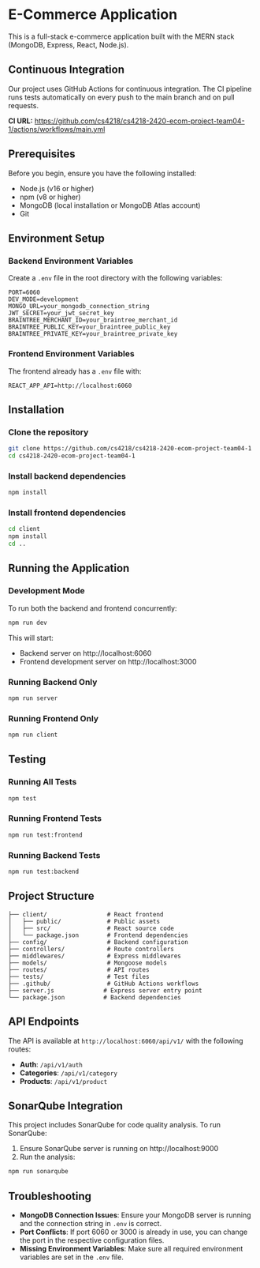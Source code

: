 # E-Commerce Application

This is a full-stack e-commerce application built with the MERN stack (MongoDB, Express, React, Node.js).

## Continuous Integration

Our project uses GitHub Actions for continuous integration. The CI pipeline runs tests automatically on every push to the main branch and on pull requests.

**CI URL:** https://github.com/cs4218/cs4218-2420-ecom-project-team04-1/actions/workflows/main.yml

## Prerequisites

Before you begin, ensure you have the following installed:

- Node.js (v16 or higher)
- npm (v8 or higher)
- MongoDB (local installation or MongoDB Atlas account)
- Git

## Environment Setup

### Backend Environment Variables

Create a `.env` file in the root directory with the following variables:

```
PORT=6060
DEV_MODE=development
MONGO_URL=your_mongodb_connection_string
JWT_SECRET=your_jwt_secret_key
BRAINTREE_MERCHANT_ID=your_braintree_merchant_id
BRAINTREE_PUBLIC_KEY=your_braintree_public_key
BRAINTREE_PRIVATE_KEY=your_braintree_private_key
```

### Frontend Environment Variables

The frontend already has a `.env` file with:

```
REACT_APP_API=http://localhost:6060
```

## Installation

### Clone the repository

```bash
git clone https://github.com/cs4218/cs4218-2420-ecom-project-team04-1
cd cs4218-2420-ecom-project-team04-1
```

### Install backend dependencies

```bash
npm install
```

### Install frontend dependencies

```bash
cd client
npm install
cd ..
```

## Running the Application

### Development Mode

To run both the backend and frontend concurrently:

```bash
npm run dev
```

This will start:

- Backend server on http://localhost:6060
- Frontend development server on http://localhost:3000

### Running Backend Only

```bash
npm run server
```

### Running Frontend Only

```bash
npm run client
```

## Testing

### Running All Tests

```bash
npm test
```

### Running Frontend Tests

```bash
npm run test:frontend
```

### Running Backend Tests

```bash
npm run test:backend
```

## Project Structure

```
├── client/                 # React frontend
│   ├── public/             # Public assets
│   ├── src/                # React source code
│   └── package.json        # Frontend dependencies
├── config/                 # Backend configuration
├── controllers/            # Route controllers
├── middlewares/            # Express middlewares
├── models/                 # Mongoose models
├── routes/                 # API routes
├── tests/                  # Test files
├── .github/                # GitHub Actions workflows
├── server.js              # Express server entry point
└── package.json           # Backend dependencies
```

## API Endpoints

The API is available at `http://localhost:6060/api/v1/` with the following routes:

- **Auth**: `/api/v1/auth`
- **Categories**: `/api/v1/category`
- **Products**: `/api/v1/product`

## SonarQube Integration

This project includes SonarQube for code quality analysis. To run SonarQube:

1. Ensure SonarQube server is running on http://localhost:9000
2. Run the analysis:

```bash
npm run sonarqube
```

## Troubleshooting

- **MongoDB Connection Issues**: Ensure your MongoDB server is running and the connection string in `.env` is correct.
- **Port Conflicts**: If port 6060 or 3000 is already in use, you can change the port in the respective configuration files.
- **Missing Environment Variables**: Make sure all required environment variables are set in the `.env` file.
